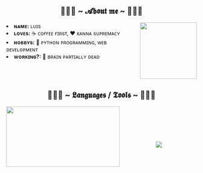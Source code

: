 <div>

<h2 align="center">🧙🏻‍♂️ ~ 𝓐𝖇𝖔𝖚𝖙 𝖒𝖊 ~ 🧙🏻‍♂️</h2>
<img src="https://i.imgur.com/NCxOohk.gif" width="150" height="150" align="right">
<li>
<b>ɴᴀᴍᴇ:</b> ʟᴜɪs</li>
<li>
<b>ʟᴏᴠᴇs:</b> ☕️ ᴄᴏғғᴇᴇ ғɪʀsᴛ, ❤️ ᴋᴀɴɴᴀ sᴜᴘʀᴇᴍᴀᴄʏ</li>
<li>
<b>ʜᴏʙʙʏs:</b> 🐍 ᴘʏᴛʜᴏɴ ᴘʀᴏɢʀᴀᴍᴍɪɴɢ, ᴡᴇʙ ᴅᴇᴠᴇʟᴏᴘᴍᴇɴᴛ</li>
<li>
<b>ᴡᴏʀᴋɪɴɢ?:</b> 🧠 ʙʀᴀɪɴ ᴘᴀʀᴛɪᴀʟʟʏ ᴅᴇᴀᴅ
</li>
</div>
<br>
<br>
<br>
<div>
<h2 align="center">🧙🏻‍♂️ ~ 𝕷𝖆𝖓𝖌𝖚𝖆𝖌𝖊𝖘 / 𝕿𝖔𝖔𝖑𝖘 ~ 🧙🏻‍♂️</h2>
<img src="https://imgur.com/pubRaXq.gif" width="300" height="160" align="left">
<br>
<p align="center">
    <a href="https://www.python.org/"><img src="https://img.shields.io/badge/Python-white?style=for-the-badge&logo=python&logoColor=azure-blue" alt=""></a>
    <a href="https://www.mongodb.com/"><img src="https://img.shields.io/badge/MongoDB-4EA94B?style=for-the-badge&logo=mongodb&logoColor=white" alt="" srcset=""></a>
    <a href="https://git-scm.com/"><img src="https://img.shields.io/badge/Git-F05032?style=for-the-badge&logo=git&logoColor=white" alt="" srcset=""></a>
    </p><p align="center">
    <a href="https://developer.mozilla.org/en-US/docs/Web/HTML"><img src="https://img.shields.io/badge/HTML5-E34F26?style=for-the-badge&logo=html5&logoColor=white" alt="" srcset=""></a>
    <a href="https://guides.github.com/features/mastering-markdown/"><img src="https://img.shields.io/badge/Markdown-000000?style=for-the-badge&logo=markdown&logoColor=white" alt="" srcset=""></a></p>
    <p align="center"> <img src="https://visitor-badge-reloaded.herokuapp.com/badge?page_id=fnixdev.fnixdev&color=55acb7&style=for-the-badge&logo=Github"> </p>
  
</div>

